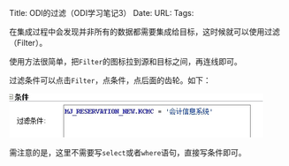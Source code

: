 Title: ODI的过滤（ODI学习笔记3）
Date:
URL: 
Tags: 

在集成过程中会发现并非所有的数据都需要集成给目标，这时候就可以使用过滤（Filter）。

使用方法很简单，把`Filter`的图标拉到源和目标之间，再连线即可。

过滤条件可以点击`Filter`，点条件，点后面的齿轮。如下：

![](./_image/2018-03-01-22-43-15.jpg)

需注意的是，这里不需要写`select`或者`where`语句，直接写条件即可。